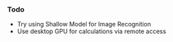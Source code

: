### Todo

- Try using Shallow Model for Image Recognition
- Use desktop GPU for calculations via remote access